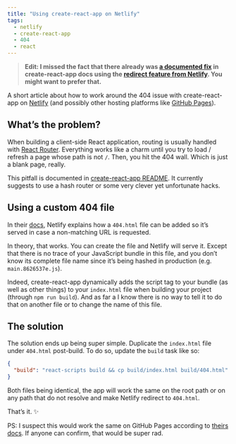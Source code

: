 ```yaml
---
title: "Using create-react-app on Netlify"
tags:
  - netlify
  - create-react-app
  - 404
  - react
---
```


> **Edit: I missed the fact that there already was [a documented fix](https://github.com/facebookincubator/create-react-app/blob/master/packages/react-scripts/template/README.md#netlify) in create-react-app docs using the [redirect feature from Netlify](https://www.netlify.com/docs/redirects/). You might want to prefer that.**

A short article about how to work around the 404 issue with create-react-app on [Netlify](https://www.netlify.com) (and possibly other hosting platforms like [GitHub Pages](https://pages.github.com/)). 

## What’s the problem?

When building a client-side React application, routing is usually handled with [React Router](https://github.com/ReactTraining/react-router/). Everything works like a charm until you try to load / refresh a page whose path is not `/`. Then, you hit the 404 wall. Which is just a blank page, really.

This pitfall is documented in [create-react-app README](https://github.com/facebookincubator/create-react-app/blob/master/packages/react-scripts/template/README.md#notes-on-client-side-routing). It currently suggests to use a hash router or some very clever yet unfortunate hacks.

## Using a custom 404 file

In their [docs](https://www.netlify.com/docs/redirects/#custom-404), Netlify explains how a `404.html` file can be added so it’s served in case a non-matching URL is requested.

In theory, that works. You can create the file and Netlify will serve it. Except that there is no trace of your JavaScript bundle in this file, and you don’t know its complete file name since it’s being hashed in production (e.g. `main.8626537e.js`).

Indeed, create-react-app dynamically adds the script tag to your bundle (as well as other things) to your `index.html` file when building your project (through `npm run build`). And as far a I know there is no way to tell it to do that on another file or to change the name of this file.

## The solution

The solution ends up being super simple. Duplicate the `index.html` file under `404.html` post-build. To do so, update the `build` task like so: 

```json
{
  "build": "react-scripts build && cp build/index.html build/404.html"
}
```

Both files being identical, the app will work the same on the root path or on any path that do not resolve and make Netlify redirect to `404.html`.

That’s it. ✨

PS: I suspect this would work the same on GitHub Pages according to [theirs docs](https://help.github.com/articles/creating-a-custom-404-page-for-your-github-pages-site/). If anyone can confirm, that would be super rad.
